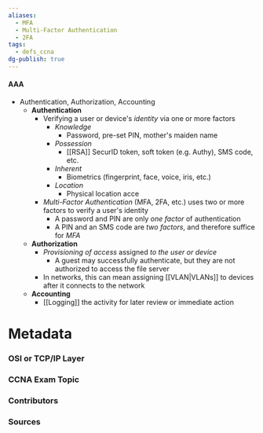 ```yaml
---
aliases:
  - MFA
  - Multi-Factor Authentication
  - 2FA
tags:
  - defs_ccna
dg-publish: true
---
```

#### AAA
- Authentication, Authorization, Accounting
	- **Authentication**
		- Verifying a user or device's *identity* via one or more factors
			- *Knowledge*
				- Password, pre-set PIN, mother's maiden name
			- *Possession*
				- [[RSA]] SecurID token, soft token (e.g. Authy), SMS code, etc.
			- *Inherent*
				- Biometrics (fingerprint, face, voice, iris, etc.)
			- *Location*
				- Physical location acce
		- *Multi-Factor Authentication* (MFA, 2FA, etc.) uses two or more factors to verify a user's identity
			- A password and PIN are only *one factor* of authentication
			- A PIN and an SMS code are *two factors*, and therefore suffice for *MFA*
	- **Authorization**
		- *Provisioning of access* assigned *to the user or device*
			- A guest may successfully authenticate, but they are not authorized to access the file server
		- In networks, this can mean assigning [[VLAN|VLANs]] to devices after it connects to the network
	- **Accounting**
		- [[Logging]] the activity for later review or immediate action


# Metadata
### OSI or TCP/IP Layer

### CCNA Exam Topic

### Contributors

### Sources

